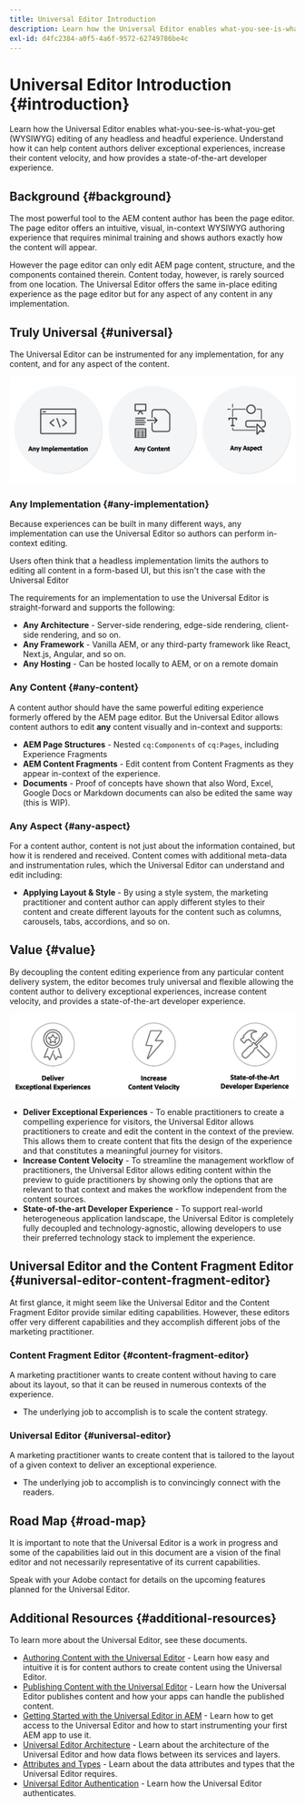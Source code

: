 ```yaml
---
title: Universal Editor Introduction
description: Learn how the Universal Editor enables what-you-see-is-what-you-get (WYSIWYG) editing of any headless and headful experience. Understand how it can help content authors deliver exceptional experiences, increase their content velocity, and how provides a state-of-the-art developer experience.
exl-id: d4fc2384-a0f5-4a6f-9572-62749786be4c
---
```


# Universal Editor Introduction {#introduction}

Learn how the Universal Editor enables what-you-see-is-what-you-get (WYSIWYG) editing of any headless and headful experience. Understand how it can help content authors deliver exceptional experiences, increase their content velocity, and how provides a state-of-the-art developer experience.

## Background {#background}

The most powerful tool to the AEM content author has been the page editor. The page editor offers an intuitive, visual, in-context WYSIWYG authoring experience that requires minimal training and shows authors exactly how the content will appear.

However the page editor can only edit AEM page content, structure, and the components contained therein. Content today, however, is rarely sourced from one location. The Universal Editor offers the same in-place editing experience as the page editor but for any aspect of any content in any implementation.

## Truly Universal {#universal}

The Universal Editor can be instrumented for any implementation, for any content, and for any aspect of the content.

![What makes it universal](assets/universal.png)

### Any Implementation {#any-implementation}

Because experiences can be built in many different ways, any implementation can use the Universal Editor so authors can perform in-context editing.

Users often think that a headless implementation limits the authors to editing all content in a form-based UI, but this isn't the case with the Universal Editor

The requirements for an implementation to use the Universal Editor is straight-forward and supports the following:

* **Any Architecture** - Server-side rendering, edge-side rendering, client-side rendering, and so on.
* **Any Framework** - Vanilla AEM, or any third-party framework like React, Next.js, Angular, and so on.
* **Any Hosting** - Can be hosted locally to AEM, or on a remote domain

### Any Content {#any-content}

A content author should have the same powerful editing experience formerly offered by the AEM page editor. But the Universal Editor allows content authors to edit **any** content visually and in-context and supports:

* **AEM Page Structures** - Nested `cq:Components` of `cq:Pages`, including Experience Fragments
* **AEM Content Fragments** - Edit content from Content Fragments as they appear in-context of the experience.
* **Documents** - Proof of concepts have shown that also Word, Excel, Google Docs or Markdown documents can also be edited the same way (this is WIP).

### Any Aspect {#any-aspect}

For a content author, content is not just about the information contained, but how it is rendered and received. Content comes with additional meta-data and instrumentation rules, which the Universal Editor can understand and edit including:

* **Applying Layout &amp; Style** - By using a style system, the marketing practitioner and content author can apply different styles to their content and create different layouts for the content such as columns, carousels, tabs, accordions, and so on.

## Value {#value}

By decoupling the content editing experience from any particular content delivery system, the editor becomes truly universal and flexible allowing the content author to delivery exceptional experiences, increase content velocity, and provides a state-of-the-art developer experience.

![The value of the Universal Editor](assets/value.png)

* **Deliver Exceptional Experiences** - To enable practitioners to create a compelling experience for visitors, the Universal Editor allows practitioners to create and edit the content in the context of the preview. This allows them to create content that fits the design of the experience and that constitutes a meaningful journey for visitors.
* **Increase Content Velocity** - To streamline the management workflow of practitioners, the Universal Editor allows editing content within the preview to guide practitioners by showing only the options that are relevant to that context and makes the workflow independent from the content sources.
* **State-of-the-art Developer Experience** - To support real-world heterogeneous application landscape, the Universal Editor is completely fully decoupled and technology-agnostic, allowing developers to use their preferred technology stack to implement the experience.

## Universal Editor and the Content Fragment Editor {#universal-editor-content-fragment-editor}

At first glance, it might seem like the Universal Editor and the Content Fragment Editor provide similar editing capabilities. However, these editors offer very different capabilities and they accomplish different jobs of the marketing practitioner.

### Content Fragment Editor {#content-fragment-editor} 

A marketing practitioner wants to create content without having to care about its layout, so that it can be reused in numerous contexts of the experience.

* The underlying job to accomplish is to scale the content strategy.

### Universal Editor {#universal-editor}

A marketing practitioner wants to create content that is tailored to the layout of a given context to deliver an exceptional experience.

* The underlying job to accomplish is to convincingly connect with the readers.

## Road Map {#road-map}

It is important to note that the Universal Editor is a work in progress and some of the capabilities laid out in this document are a vision of the final editor and not necessarily representative of its current capabilities.

Speak with your Adobe contact for details on the upcoming features planned for the Universal Editor.

## Additional Resources {#additional-resources}

To learn more about the Universal Editor, see these documents.

* [Authoring Content with the Universal Editor](authoring.md) - Learn how easy and intuitive it is for content authors to create content using the Universal Editor.
* [Publishing Content with the Universal Editor](publishing.md) - Learn how the Universal Editor publishes content and how your apps can handle the published content.
* [Getting Started with the Universal Editor in AEM](getting-started.md) - Learn how to get access to the Universal Editor and how to start instrumenting your first AEM app to use it.
* [Universal Editor Architecture](architecture.md) - Learn about the architecture of the Universal Editor and how data flows between its services and layers.
* [Attributes and Types](attributes-types.md) - Learn about the data attributes and types that the Universal Editor requires.
* [Universal Editor Authentication](authentication.md) - Learn how the Universal Editor authenticates.
